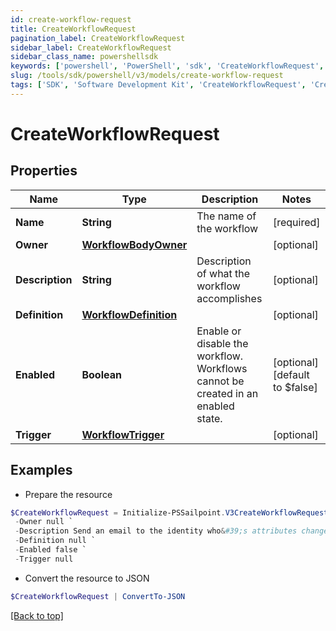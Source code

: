 ```yaml
---
id: create-workflow-request
title: CreateWorkflowRequest
pagination_label: CreateWorkflowRequest
sidebar_label: CreateWorkflowRequest
sidebar_class_name: powershellsdk
keywords: ['powershell', 'PowerShell', 'sdk', 'CreateWorkflowRequest', 'CreateWorkflowRequest'] 
slug: /tools/sdk/powershell/v3/models/create-workflow-request
tags: ['SDK', 'Software Development Kit', 'CreateWorkflowRequest', 'CreateWorkflowRequest']
---
```



# CreateWorkflowRequest

## Properties

Name | Type | Description | Notes
------------ | ------------- | ------------- | -------------
**Name** | **String** | The name of the workflow | [required]
**Owner** | [**WorkflowBodyOwner**](workflow-body-owner) |  | [optional] 
**Description** | **String** | Description of what the workflow accomplishes | [optional] 
**Definition** | [**WorkflowDefinition**](workflow-definition) |  | [optional] 
**Enabled** | **Boolean** | Enable or disable the workflow.  Workflows cannot be created in an enabled state. | [optional] [default to $false]
**Trigger** | [**WorkflowTrigger**](workflow-trigger) |  | [optional] 

## Examples

- Prepare the resource
```powershell
$CreateWorkflowRequest = Initialize-PSSailpoint.V3CreateWorkflowRequest  -Name Send Email `
 -Owner null `
 -Description Send an email to the identity who&#39;s attributes changed. `
 -Definition null `
 -Enabled false `
 -Trigger null
```

- Convert the resource to JSON
```powershell
$CreateWorkflowRequest | ConvertTo-JSON
```


[[Back to top]](#) 

